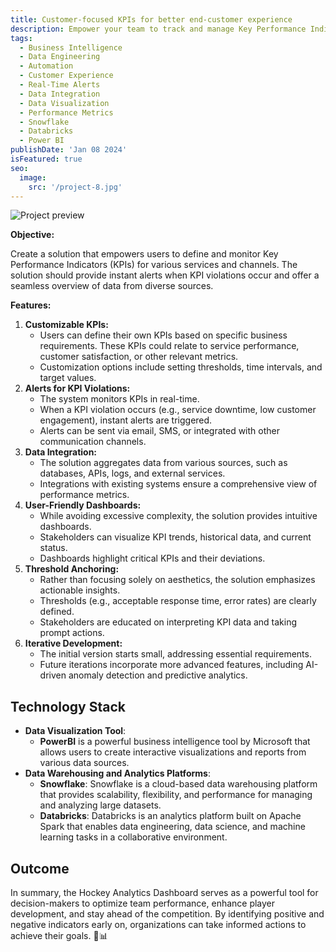```yaml
---
title: Customer-focused KPIs for better end-customer experience
description: Empower your team to track and manage Key Performance Indicators effortlessly with our solution. Customize KPIs, receive real-time alerts, and integrate data seamlessly for a comprehensive overview of performance metrics
tags:
  - Business Intelligence
  - Data Engineering
  - Automation
  - Customer Experience
  - Real-Time Alerts
  - Data Integration
  - Data Visualization
  - Performance Metrics
  - Snowflake
  - Databricks
  - Power BI
publishDate: 'Jan 08 2024'
isFeatured: true
seo:
  image:
    src: '/project-8.jpg'
---
```


![Project preview](/project-8.jpg)

**Objective:** 

Create a solution that empowers users to define and monitor Key Performance Indicators (KPIs) for various services and channels. The solution should provide instant alerts when KPI violations occur and offer a seamless overview of data from diverse sources.

**Features:**

1. **Customizable KPIs:**
    - Users can define their own KPIs based on specific business requirements. These KPIs could relate to service performance, customer satisfaction, or other relevant metrics.
    - Customization options include setting thresholds, time intervals, and target values.
2. **Alerts for KPI Violations:**
    - The system monitors KPIs in real-time.
    - When a KPI violation occurs (e.g., service downtime, low customer engagement), instant alerts are triggered.
    - Alerts can be sent via email, SMS, or integrated with other communication channels.
3. **Data Integration:**
    - The solution aggregates data from various sources, such as databases, APIs, logs, and external services.
    - Integrations with existing systems ensure a comprehensive view of performance metrics.
4. **User-Friendly Dashboards:**
    - While avoiding excessive complexity, the solution provides intuitive dashboards.
    - Stakeholders can visualize KPI trends, historical data, and current status.
    - Dashboards highlight critical KPIs and their deviations.
5. **Threshold Anchoring:**
    - Rather than focusing solely on aesthetics, the solution emphasizes actionable insights.
    - Thresholds (e.g., acceptable response time, error rates) are clearly defined.
    - Stakeholders are educated on interpreting KPI data and taking prompt actions.
6. **Iterative Development:**
    - The initial version starts small, addressing essential requirements.
    - Future iterations incorporate more advanced features, including AI-driven anomaly detection and predictive analytics.

## Technology Stack

- **Data Visualization Tool**: 
    - **PowerBI** is a powerful business intelligence tool by Microsoft that allows users to create interactive visualizations and reports from various data sources.
- **Data Warehousing and Analytics Platforms**:
    - **Snowflake**: Snowflake is a cloud-based data warehousing platform that provides scalability, flexibility, and performance for managing and analyzing large datasets.
    - **Databricks**: Databricks is an analytics platform built on Apache Spark that enables data engineering, data science, and machine learning tasks in a collaborative environment.

## Outcome

In summary, the Hockey Analytics Dashboard serves as a powerful tool for decision-makers to optimize team performance, enhance player development, and stay ahead of the competition. By identifying positive and negative indicators early on, organizations can take informed actions to achieve their goals. 🏒📊